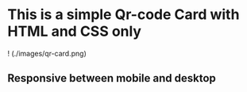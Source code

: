 # This is a simple Qr-code Card with HTML and CSS only

! (./images/qr-card.png)

## Responsive between mobile and desktop
